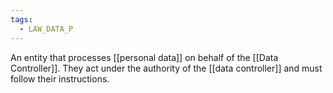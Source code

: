 ```yaml
---
tags:
  - LAW_DATA_P
---
```

An entity that processes [[personal data]] on behalf of the [[Data Controller]]. They act under the authority of the [[data controller]] and must follow their instructions.
